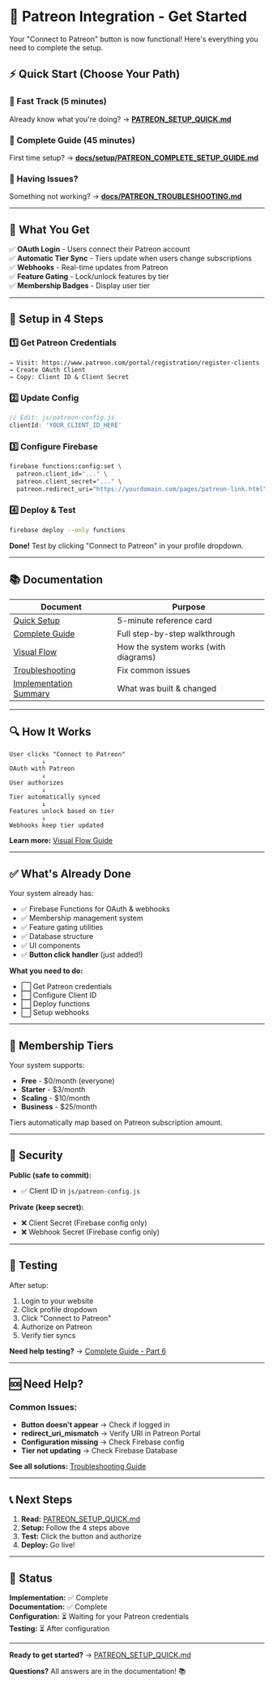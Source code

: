 # 🎨 Patreon Integration - Get Started

Your "Connect to Patreon" button is now functional! Here's everything you need to complete the setup.

## ⚡ Quick Start (Choose Your Path)

### 🏃 Fast Track (5 minutes)
Already know what you're doing? → **[PATREON_SETUP_QUICK.md](PATREON_SETUP_QUICK.md)**

### 📖 Complete Guide (45 minutes)
First time setup? → **[docs/setup/PATREON_COMPLETE_SETUP_GUIDE.md](docs/setup/PATREON_COMPLETE_SETUP_GUIDE.md)**

### 🐛 Having Issues?
Something not working? → **[docs/PATREON_TROUBLESHOOTING.md](docs/PATREON_TROUBLESHOOTING.md)**

---

## 🎯 What You Get

✅ **OAuth Login** - Users connect their Patreon account  
✅ **Automatic Tier Sync** - Tiers update when users change subscriptions  
✅ **Webhooks** - Real-time updates from Patreon  
✅ **Feature Gating** - Lock/unlock features by tier  
✅ **Membership Badges** - Display user tier  

---

## 🚀 Setup in 4 Steps

### 1️⃣ Get Patreon Credentials
```
→ Visit: https://www.patreon.com/portal/registration/register-clients
→ Create OAuth Client
→ Copy: Client ID & Client Secret
```

### 2️⃣ Update Config
```javascript
// Edit: js/patreon-config.js
clientId: 'YOUR_CLIENT_ID_HERE'
```

### 3️⃣ Configure Firebase
```bash
firebase functions:config:set \
  patreon.client_id="..." \
  patreon.client_secret="..." \
  patreon.redirect_uri="https://yourdomain.com/pages/patreon-link.html"
```

### 4️⃣ Deploy & Test
```bash
firebase deploy --only functions
```

**Done!** Test by clicking "Connect to Patreon" in your profile dropdown.

---

## 📚 Documentation

| Document | Purpose |
|----------|---------|
| [Quick Setup](PATREON_SETUP_QUICK.md) | 5-minute reference card |
| [Complete Guide](docs/setup/PATREON_COMPLETE_SETUP_GUIDE.md) | Full step-by-step walkthrough |
| [Visual Flow](docs/PATREON_FLOW_VISUAL.md) | How the system works (with diagrams) |
| [Troubleshooting](docs/PATREON_TROUBLESHOOTING.md) | Fix common issues |
| [Implementation Summary](docs/IMPLEMENTATION_SUMMARY.md) | What was built & changed |

---

## 🔍 How It Works

```
User clicks "Connect to Patreon"
         ↓
OAuth with Patreon
         ↓
User authorizes
         ↓
Tier automatically synced
         ↓
Features unlock based on tier
         ↓
Webhooks keep tier updated
```

**Learn more:** [Visual Flow Guide](docs/PATREON_FLOW_VISUAL.md)

---

## ✅ What's Already Done

Your system already has:
- ✅ Firebase Functions for OAuth & webhooks
- ✅ Membership management system
- ✅ Feature gating utilities
- ✅ Database structure
- ✅ UI components
- ✅ **Button click handler** (just added!)

**What you need to do:**
- ⬜ Get Patreon credentials
- ⬜ Configure Client ID
- ⬜ Deploy functions
- ⬜ Setup webhooks

---

## 🎯 Membership Tiers

Your system supports:
- **Free** - $0/month (everyone)
- **Starter** - $3/month
- **Scaling** - $10/month
- **Business** - $25/month

Tiers automatically map based on Patreon subscription amount.

---

## 🔐 Security

**Public (safe to commit):**
- ✅ Client ID in `js/patreon-config.js`

**Private (keep secret):**
- ❌ Client Secret (Firebase config only)
- ❌ Webhook Secret (Firebase config only)

---

## 🧪 Testing

After setup:
1. Login to your website
2. Click profile dropdown
3. Click "Connect to Patreon"
4. Authorize on Patreon
5. Verify tier syncs

**Need help testing?** → [Complete Guide - Part 6](docs/setup/PATREON_COMPLETE_SETUP_GUIDE.md#part-6-testing-10-minutes)

---

## 🆘 Need Help?

### Common Issues:
- **Button doesn't appear** → Check if logged in
- **redirect_uri_mismatch** → Verify URI in Patreon Portal
- **Configuration missing** → Check Firebase config
- **Tier not updating** → Check Firebase Database

**See all solutions:** [Troubleshooting Guide](docs/PATREON_TROUBLESHOOTING.md)

---

## 📞 Next Steps

1. **Read:** [PATREON_SETUP_QUICK.md](PATREON_SETUP_QUICK.md)
2. **Setup:** Follow the 4 steps above
3. **Test:** Click the button and authorize
4. **Deploy:** Go live!

---

## 🎉 Status

**Implementation:** ✅ Complete  
**Documentation:** ✅ Complete  
**Configuration:** ⏳ Waiting for your Patreon credentials  
**Testing:** ⏳ After configuration  

---

**Ready to get started?** → [PATREON_SETUP_QUICK.md](PATREON_SETUP_QUICK.md)

**Questions?** All answers are in the documentation! 📚
